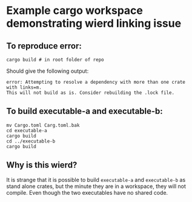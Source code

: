 # Example cargo workspace demonstrating wierd linking issue

## To reproduce error:

```
cargo build # in root folder of repo
```

Should give the following output:

```
error: Attempting to resolve a dependency with more than one crate with links=m.
This will not build as is. Consider rebuilding the .lock file.
```

## To build executable-a and executable-b:


```
mv Cargo.toml Carg.toml.bak
cd executable-a
cargo build
cd ../executable-b
cargo build
```

## Why is this wierd?

It is strange that it is possible to build `executable-a` and `executable-b` as stand alone crates,
but the minute they are in a workspace, they will not compile.
Even though the two executables have no shared code.
